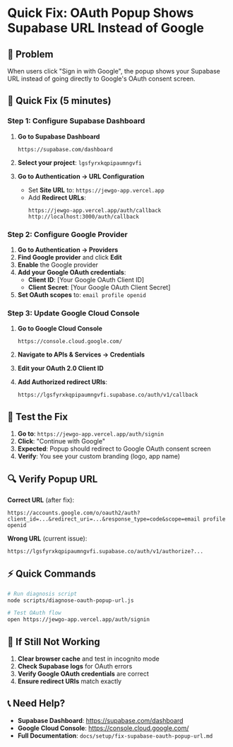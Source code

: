 # Quick Fix: OAuth Popup Shows Supabase URL Instead of Google

## 🚨 **Problem**
When users click "Sign in with Google", the popup shows your Supabase URL instead of going directly to Google's OAuth consent screen.

## 🔧 **Quick Fix (5 minutes)**

### **Step 1: Configure Supabase Dashboard**

1. **Go to Supabase Dashboard**
   ```
   https://supabase.com/dashboard
   ```

2. **Select your project**: `lgsfyrxkqpipaumngvfi`

3. **Go to Authentication → URL Configuration**
   - Set **Site URL** to: `https://jewgo-app.vercel.app`
   - Add **Redirect URLs**:
     ```
     https://jewgo-app.vercel.app/auth/callback
     http://localhost:3000/auth/callback
     ```

### **Step 2: Configure Google Provider**

1. **Go to Authentication → Providers**
2. **Find Google provider** and click **Edit**
3. **Enable** the Google provider
4. **Add your Google OAuth credentials**:
   - **Client ID**: [Your Google OAuth Client ID]
   - **Client Secret**: [Your Google OAuth Client Secret]
5. **Set OAuth scopes** to: `email profile openid`

### **Step 3: Update Google Cloud Console**

1. **Go to Google Cloud Console**
   ```
   https://console.cloud.google.com/
   ```

2. **Navigate to APIs & Services → Credentials**
3. **Edit your OAuth 2.0 Client ID**
4. **Add Authorized redirect URIs**:
   ```
   https://lgsfyrxkqpipaumngvfi.supabase.co/auth/v1/callback
   ```

## 🧪 **Test the Fix**

1. **Go to**: `https://jewgo-app.vercel.app/auth/signin`
2. **Click**: "Continue with Google"
3. **Expected**: Popup should redirect to Google OAuth consent screen
4. **Verify**: You see your custom branding (logo, app name)

## 🔍 **Verify Popup URL**

**Correct URL** (after fix):
```
https://accounts.google.com/o/oauth2/auth?client_id=...&redirect_uri=...&response_type=code&scope=email profile openid
```

**Wrong URL** (current issue):
```
https://lgsfyrxkqpipaumngvfi.supabase.co/auth/v1/authorize?...
```

## ⚡ **Quick Commands**

```bash
# Run diagnosis script
node scripts/diagnose-oauth-popup-url.js

# Test OAuth flow
open https://jewgo-app.vercel.app/auth/signin
```

## 🚨 **If Still Not Working**

1. **Clear browser cache** and test in incognito mode
2. **Check Supabase logs** for OAuth errors
3. **Verify Google OAuth credentials** are correct
4. **Ensure redirect URIs** match exactly

## 📞 **Need Help?**

- **Supabase Dashboard**: https://supabase.com/dashboard
- **Google Cloud Console**: https://console.cloud.google.com/
- **Full Documentation**: `docs/setup/fix-supabase-oauth-popup-url.md`
